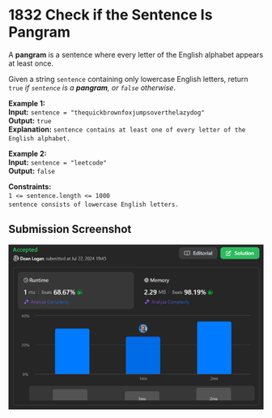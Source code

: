 # 1832 Check if the Sentence Is Pangram

A **pangram** is a sentence where every letter of the English alphabet appears at least once.

Given a string `sentence` containing only lowercase English letters, return `true` *if `sentence` is a **pangram**, or `false` otherwise*.

**Example 1:**  
    **Input:** `sentence = "thequickbrownfoxjumpsoverthelazydog"`  
    **Output:** `true`  
    **Explanation:** `sentence contains at least one of every letter of the English alphabet.`   

**Example 2:**  
    **Input:** `sentence = "leetcode"`  
    **Output:** `false`   

**Constraints:**  
    `1 <= sentence.length <= 1000`  
    `sentence consists of lowercase English letters.`  

## Submission Screenshot

![Image](./check-if-the-sentence-is-pangram.png)
